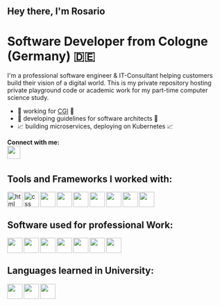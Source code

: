 ## Hey there, I'm Rosario

# Software Developer from Cologne (Germany) :de:
I'm a professional software engineer & IT-Consultant helping customers build their vision of a digital world. This is my private repository hosting private playground code or academic work for my part-time computer science study.

* :construction_worker: working for [CGI](https://www.de.cgi.com/de) :construction_worker:
* :bookmark_tabs: developing guidelines for software architects :bookmark_tabs:
* :chart_with_upwards_trend: building microservices, deploying on Kubernetes :chart_with_upwards_trend:

**Connect with me:** <br/>
[<img align="left" width="30px" src="https://cdn.jsdelivr.net/gh/devicons/devicon/icons/linkedin/linkedin-original.svg" />](https://www.linkedin.com/in/rosario-p-91512a199/)
<br>
<br>

## **Tools and Frameworks I worked with:** <br/>

<img align="left" alt="html" width="35px" src="https://cdn.jsdelivr.net/gh/devicons/devicon/icons/html5/html5-original.svg" />
<img align="left" alt="css" width="35px" src="https://cdn.jsdelivr.net/gh/devicons/devicon/icons/css3/css3-original.svg" />
<img align="left" width="35px" src="https://cdn.jsdelivr.net/gh/devicons/devicon/icons/vuejs/vuejs-original.svg" />
<img align="left" width="35px" src="https://cdn.jsdelivr.net/gh/devicons/devicon/icons/java/java-original.svg" />
<img align="left" width="35px" src="https://cdn.jsdelivr.net/gh/devicons/devicon/icons/spring/spring-original.svg" /> 
<img align="left" width="35px" src="https://cdn.jsdelivr.net/gh/devicons/devicon/icons/mysql/mysql-original.svg" />
<img align="left" width="35px" src="https://cdn.jsdelivr.net/gh/devicons/devicon/icons/git/git-original.svg" />
<img align="left" width="35px" src="https://cdn.jsdelivr.net/gh/devicons/devicon/icons/bash/bash-original.svg" />
<img align="left" width="35px" src="https://cdn.jsdelivr.net/gh/devicons/devicon/icons/go/go-original.svg" />
          
<br/>
<br/>

## Software used for professional Work:
<img align="left" width="35px" src="https://cdn.jsdelivr.net/gh/devicons/devicon/icons/jira/jira-original.svg" />
<img align="left" width="35px" src="https://cdn.jsdelivr.net/gh/devicons/devicon/icons/bitbucket/bitbucket-original.svg" />
<img align="left" width="35px"  src="https://cdn.jsdelivr.net/gh/devicons/devicon/icons/confluence/confluence-original.svg" />
<img align="left" width="35px" src="https://cdn.jsdelivr.net/gh/devicons/devicon/icons/intellij/intellij-plain.svg" />
<img align="left" width="35px" src="https://cdn.jsdelivr.net/gh/devicons/devicon/icons/docker/docker-original.svg" />
          
<img align="left" width="35px"  src="https://cdn.jsdelivr.net/gh/devicons/devicon/icons/kubernetes/kubernetes-plain.svg" />
<img align="left" width="35px"  src="https://cdn.jsdelivr.net/gh/devicons/devicon/icons/linux/linux-original.svg" />

<br/>
<br/>

## Languages learned in University:
<img align="left" width="35px" src="https://cdn.jsdelivr.net/gh/devicons/devicon/icons/c/c-original.svg" />
<img align="left" width="35px" src="https://cdn.jsdelivr.net/gh/devicons/devicon/icons/php/php-original.svg" />
<img align="left" width="35px" src="https://cdn.jsdelivr.net/gh/devicons/devicon/icons/latex/latex-original.svg" />
          
          
